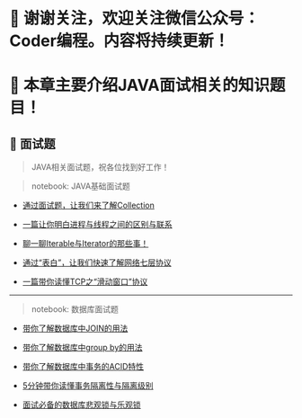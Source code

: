 # :mega: 谢谢关注，欢迎关注微信公众号：Coder编程。内容将持续更新！ #
# :mega: 本章主要介绍JAVA面试相关的知识题目！ #

## :mega: 面试题 ##

> JAVA相关面试题，祝各位找到好工作！

> notebook: JAVA基础面试题 
- [通过面试题，让我们来了解Collection](https://mp.weixin.qq.com/s?__biz=MzIwMTg3NzYyOA==&mid=2247483669&idx=1&sn=b726d81212af6a857d59cd488c0e0aa2&chksm=96e67006a191f9103b3c790e04d5ed4ddcbc76f3efbb52e6ce8349619f56a68e72aca156571e&token=948950272&lang=zh_CN#rd)

- [一篇让你明白进程与线程之间的区别与联系](https://mp.weixin.qq.com/s?__biz=MzIwMTg3NzYyOA==&mid=2247483676&idx=1&sn=9033af3cb37754446779e1fcd89e3329&chksm=96e6700fa191f91919b4c2a46a8a99a7a7dda037181e97b5377835500e99a5f66cb1d3337898&token=948950272&lang=zh_CN#rd)

- [聊一聊Iterable与Iterator的那些事！](https://mp.weixin.qq.com/s?__biz=MzIwMTg3NzYyOA==&mid=2247483690&idx=1&sn=2cebca2e43e329d428263b0b8a801047&chksm=96e67039a191f92fd5fe353f70d7ef4767eb52af752a9a53bc57db61f389a1f0a1b5f218a2f0&token=948950272&lang=zh_CN#rd)

- [通过“表白”，让我们快速了解网络七层协议](https://mp.weixin.qq.com/s?__biz=MzIwMTg3NzYyOA==&mid=2247483701&idx=1&sn=b21d65f8ba4ae7f861a6e6175be2303c&chksm=96e67026a191f930c540a8c823c6ad5355dc4cb92824eadc9485aa195167768560dc506af358&token=948950272&lang=zh_CN#rd)

- [一篇带你读懂TCP之“滑动窗口”协议 ](https://mp.weixin.qq.com/s?__biz=MzIwMTg3NzYyOA==&mid=2247483706&idx=1&sn=8eed9d160013bd8ed6203ad511711553&chksm=96e67029a191f93fdd1543af2bf06025397d9c3bd0f0692c7fe247ab9c139cd869d69ab05498&token=948950272&lang=zh_CN#rd)


---

> notebook: 数据库面试题 

- [带你了解数据库中JOIN的用法](https://mp.weixin.qq.com/s?__biz=MzIwMTg3NzYyOA==&mid=2247483713&idx=1&sn=d61ad0aed42dc36d64d17732db352288&chksm=96e67052a191f9445bbe3d5825ce547ad3171c3874b571a93b97977d0668413e37a164c3e0bc&token=948950272&lang=zh_CN#rd)

- [带你了解数据库中group by的用法](https://mp.weixin.qq.com/s?__biz=MzIwMTg3NzYyOA==&mid=2247483717&idx=1&sn=157a8a021c29043a10480d0294b39ca0&chksm=96e67056a191f940668812ebb092fe9984b22eb619a18339cc052e1051c659a7e9d907c48814&token=948950272&lang=zh_CN#rd)

- [带你了解数据库中事务的ACID特性](https://mp.weixin.qq.com/s?__biz=MzIwMTg3NzYyOA==&mid=2247483722&idx=1&sn=e8bc8bd82c559e0cfe7f35cf46100af3&chksm=96e67059a191f94fe8948e5b5e4ef177b77fa7707d86d945b153f67e7f2e76b83ed0c768ef27&token=948950272&lang=zh_CN#rd)

- [5分钟带你读懂事务隔离性与隔离级别 ](https://mp.weixin.qq.com/s?__biz=MzIwMTg3NzYyOA==&mid=2247483728&idx=1&sn=cdc5dc4708e48051e56b8e7d2a9fe5a8&chksm=96e67043a191f955b93e7228b88572beb486e6fac3308a1b69f5ee83c9e9ced6957e30b12d58&token=948950272&lang=zh_CN#rd)

- [面试必备的数据库悲观锁与乐观锁](https://mp.weixin.qq.com/s?__biz=MzIwMTg3NzYyOA==&mid=2247483733&idx=1&sn=1f066b1446a0a132af8648481063c021&chksm=96e67046a191f9508a133f6c37f2420140b6ca092eaf39012e6fbfa86874fbb57edef6d66b4e&token=948950272&lang=zh_CN#rd)


